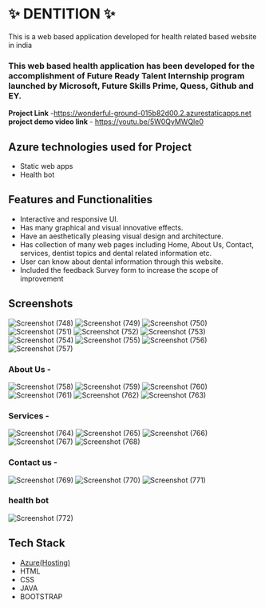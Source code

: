 # ✨  DENTITION ✨

This is a web based application developed for health related based website in india

### This web based health application has been developed for the accomplishment of Future Ready Talent Internship program launched by Microsoft, Future Skills Prime, Quess, Github and EY.


**Project Link** -https://wonderful-ground-015b82d00.2.azurestaticapps.net
**project demo video link** - https://youtu.be/5W0QyMWQle0

## Azure technologies used for Project

- Static web apps
- Health bot

## Features and Functionalities 

- Interactive and responsive UI.
- Has many graphical and visual innovative effects.
- Have an aesthetically pleasing visual design and architecture.
- Has collection of many web pages including Home, About Us, Contact, services, dentist topics and dental related information etc.
- User can know about dental information through this website.
- Included the feedback Survey form to increase the scope of improvement 

## Screenshots
![Screenshot (748)](https://user-images.githubusercontent.com/117973802/206715375-725d463c-165c-4aa7-975f-81f64d3be73a.png)
![Screenshot (749)](https://user-images.githubusercontent.com/117973802/206715384-ad29a1a3-83db-4d50-8224-e2abd7dacfd2.png)
![Screenshot (750)](https://user-images.githubusercontent.com/117973802/206715392-e2064f2a-9864-4eac-83c3-d367f4171567.png)
![Screenshot (751)](https://user-images.githubusercontent.com/117973802/206715394-ef081bba-4b9f-4a87-83be-aba1ff6fd082.png)
![Screenshot (752)](https://user-images.githubusercontent.com/117973802/206715398-7fda1947-fbbf-4b20-9182-96d828404de7.png)
![Screenshot (753)](https://user-images.githubusercontent.com/117973802/206715400-7eb2133f-1e99-427b-a07b-7f18ff422047.png)
![Screenshot (754)](https://user-images.githubusercontent.com/117973802/206715403-43041103-b841-4967-a7b4-29bdce524036.png)
![Screenshot (755)](https://user-images.githubusercontent.com/117973802/206715405-04dc8a3e-dbf7-44de-bdee-84532f3e2624.png)
![Screenshot (756)](https://user-images.githubusercontent.com/117973802/206715406-73344431-1e01-4b33-99a7-63b6d3489764.png)
![Screenshot (757)](https://user-images.githubusercontent.com/117973802/206715408-eb1967c5-ce3e-4389-ae2e-3fe9c271c274.png)
 
### About Us -

![Screenshot (758)](https://user-images.githubusercontent.com/117973802/206715613-3d7bcf7c-ee51-4652-bdd5-4c8e9abdb978.png)
![Screenshot (759)](https://user-images.githubusercontent.com/117973802/206715622-492a1eb1-e089-4ad2-8068-f561b027ecc6.png)
![Screenshot (760)](https://user-images.githubusercontent.com/117973802/206715626-13ff89cc-de28-41e9-8034-7f983f0ae40f.png)
![Screenshot (761)](https://user-images.githubusercontent.com/117973802/206715628-2ebdfffe-a993-4725-9950-b5ec33d7f4df.png)
![Screenshot (762)](https://user-images.githubusercontent.com/117973802/206715638-1e014549-4b72-4737-81d3-bd34a5165172.png)
![Screenshot (763)](https://user-images.githubusercontent.com/117973802/206715640-a8a5b4b4-b668-4b4f-bd61-b6ea941a6175.png)

### Services -

![Screenshot (764)](https://user-images.githubusercontent.com/117973802/206715830-db6254c5-2e54-4837-89be-c0a4b413b234.png)
![Screenshot (765)](https://user-images.githubusercontent.com/117973802/206715839-027146e8-6d1c-47f5-aa80-9828a79053d9.png)
![Screenshot (766)](https://user-images.githubusercontent.com/117973802/206715841-f53b651e-c28a-4aab-bbee-eb15063ae30b.png)
![Screenshot (767)](https://user-images.githubusercontent.com/117973802/206715846-5c6e85b2-8d79-4c12-a643-b119e9ac2621.png)
![Screenshot (768)](https://user-images.githubusercontent.com/117973802/206715849-9c1f6369-49d2-456c-9a8b-5ff3b02ab682.png)


### Contact us -

![Screenshot (769)](https://user-images.githubusercontent.com/117973802/206716038-2ac46d7e-3560-49dd-872e-7db24b5f39e4.png)
![Screenshot (770)](https://user-images.githubusercontent.com/117973802/206716088-70fd787e-ef7a-47e0-bb33-6bca259c9fe7.png)
![Screenshot (771)](https://user-images.githubusercontent.com/117973802/206716118-89ddcfa1-19b8-44ed-9bf3-6b85125af08f.png)

### health bot

![Screenshot (772)](https://user-images.githubusercontent.com/117973802/206716163-5c5fce5f-17be-4230-8f33-e8ee27dd1c29.png)

## Tech Stack 

- [Azure(Hosting)](https://azure.microsoft.com/en-in/features/azure-portal/)
- HTML
- CSS
- JAVA
- BOOTSTRAP

